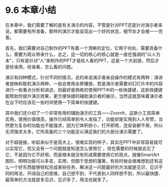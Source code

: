 # 9.6  本章小结

在本章中，我们需要了解的是有关演示的内容，不管是针对PPT还是针对演示者来说，都需要有所准备，那样的演示才能呈现出一个好的状态，细节处才会被一一完善。

首先，我们需要对自己制作的PPT有着一个清晰的定位，它用于何处，需要具备什么，需要为观众带来什么，总之，这一切的核心的核心就是一直在强调的“以人为本”，只有是针对“人”来制作的PPT才是给人看的PPT，这是一个大前提，然后才是给谁用，给谁看，怎么看的问题。

演示有四种模式，针对不同的情况，总的来说演示者亲自操作的模式有两种：演讲者放映和联机演示两种，一般会使用全屏播放，若是演示者需要对幻灯片中的内容进行一些重点分析和讲述，则最好是熟练的使用PPT中的一些快捷键，这些快捷键能帮助你提升演示效果，更方便快捷的辅助演示者的展示，当然这就意味着演示者在台下时应该花一些时间使用一下简单的快捷键。

其中我们还介绍了一个非常有用的辅助演示的工具——ZoomIt，这款小工具简单实用，使用价值很高，操作已经简单到令人发指了，功能却是实用到人人夸赞，当然更为复杂的功能也不能强求，因为它体积娇小，打开即用，连安装都不用，所以无须强求太多，它所具备的三个功能足以满足我们的大部分演示需要了。

对于超链接，听起来似乎是高大上，很难实现的样子，其实在PPT中非常容易就可以实现它，但又会有一个问题就是知道怎么使用它 ，但在需要的时候就会忘了它，不是因为它不好用，而是根本就没有形成需要使用它的观点，就像SmartArt图形，明明功能可以多变，实用，但囿于思想的藩篱，有些时候会很难想到还有这么一个好东西能够轻松完成某些任务，解决这一问题最好的方法就是见识，见识不同的用法，开阔自己的思维，自己想不到，不代表别人同样想不到，所以最快捷、最简单的方法就是多见识，见识多了，用法也就多了。

